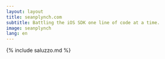 ```yaml
---
layout: layout
title: seanplynch.com
subtitle: Battling the iOS SDK one line of code at a time.
image: seanplynch
lang: en
---
```


{% include saluzzo.md %}
